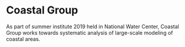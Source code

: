 # Coastal Group

As part of summer institute 2019 held in National Water Center, Coastal Group works towards systematic analysis of large-scale modeling of coastal areas.

